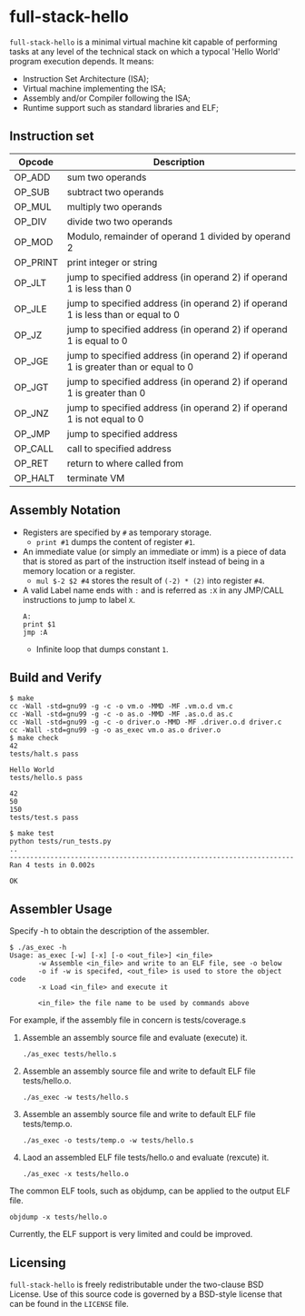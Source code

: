 # full-stack-hello

`full-stack-hello` is a minimal virtual machine kit capable of performing
tasks at any level of the technical stack on which a typocal 'Hello World'
program execution depends. It means:
* Instruction Set Architecture (ISA);
* Virtual machine implementing the ISA;
* Assembly and/or Compiler following the ISA;
* Runtime support such as standard libraries and ELF;

## Instruction set

| Opcode  | Description |
| ------------- | ------------- |
| OP_ADD | sum two operands |
| OP_SUB | subtract two operands |
| OP_MUL | multiply two operands |
| OP_DIV | divide two two operands |
| OP_MOD | Modulo, remainder of operand 1 divided by operand 2 |
| OP_PRINT | print integer or string |
| OP_JLT | jump to specified address (in operand 2) if operand 1 is less than 0 |
| OP_JLE | jump to specified address (in operand 2) if operand 1 is less than or equal to 0 |
| OP_JZ | jump to specified address (in operand 2) if operand 1 is equal to 0 |
| OP_JGE | jump to specified address (in operand 2) if operand 1 is greater than or equal to 0 |
| OP_JGT | jump to specified address (in operand 2) if operand 1 is greater than 0 |
| OP_JNZ | jump to specified address (in operand 2) if operand 1 is not equal to 0 |
| OP_JMP | jump to specified address |
| OP_CALL | call to specified address |
| OP_RET | return to where called from |
| OP_HALT | terminate VM |

## Assembly Notation

* Registers are specified by `#` as temporary storage.
    * `print #1` dumps the content of register `#1`.
* An immediate value (or simply an immediate or imm) is a piece of data that
is stored as part of the instruction itself instead of being in a memory
location or a register.
    * `mul $-2 $2 #4` stores the result of `(-2) * (2)` into register `#4`.
* A valid Label name ends with `:` and is referred as `:X` in any JMP/CALL
  instructions to jump to label `X`.
    ```
    A:
    print $1
    jmp :A
    ```
    * Infinite loop that dumps constant `1`.

## Build and Verify

```shell
$ make
cc -Wall -std=gnu99 -g -c -o vm.o -MMD -MF .vm.o.d vm.c
cc -Wall -std=gnu99 -g -c -o as.o -MMD -MF .as.o.d as.c
cc -Wall -std=gnu99 -g -c -o driver.o -MMD -MF .driver.o.d driver.c
cc -Wall -std=gnu99 -g -o as_exec vm.o as.o driver.o
$ make check
42
tests/halt.s pass

Hello World
tests/hello.s pass

42
50
150
tests/test.s pass

$ make test
python tests/run_tests.py
..
----------------------------------------------------------------------
Ran 4 tests in 0.002s

OK
```

## Assembler Usage
Specify -h to obtain the description of the assembler.
```
$ ./as_exec -h
Usage: as_exec [-w] [-x] [-o <out_file>] <in_file>
       -w Assemble <in_file> and write to an ELF file, see -o below
       -o if -w is specifed, <out_file> is used to store the object code
       -x Load <in_file> and execute it

       <in_file> the file name to be used by commands above
```
For example, if the assembly file in concern is tests/coverage.s
1. Assemble an assembly source file and evaluate (execute) it.
   ```
   ./as_exec tests/hello.s
   ```
2. Assemble an assembly source file and write to default ELF file tests/hello.o.
   ```
   ./as_exec -w tests/hello.s
   ```
3. Assemble an assembly source file and write to default ELF file tests/temp.o.
   ```
   ./as_exec -o tests/temp.o -w tests/hello.s
   ```
4. Laod an assembled ELF file tests/hello.o and evaluate (rexcute) it.
   ```
   ./as_exec -x tests/hello.o
   ```
The common ELF tools, such as objdump, can be applied to the output ELF file.
```
objdump -x tests/hello.o
```
Currently, the ELF support is very limited and could be improved.

## Licensing
`full-stack-hello` is freely redistributable under the two-clause BSD License.
Use of this source code is governed by a BSD-style license that can be found
in the `LICENSE` file.

